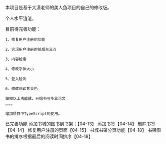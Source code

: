 本项目是基于大漠老师的美人鱼项目的自己的修改版。

个人水平渣渣。

目前待完善功能：

    1、修复用户注册的功能

    2、实现用户注册的前后台交互

    3、内容检索

    4、修改字体大小

    5、登入检测

    6、修改阅读背景色 

    做完以上功能就，开始书写毕业论文
    。。。。

    增加项目中TypeScript的使用。

已完善功能
    添加书城的图书到书架；【04-13】
    添加书签【04-14】
    删除书签【04-14】
    修复用户注册的页面【04-15】
    书城书架分页功能【04-18】
    书架图书的排序根据最后的阅读时间排序【04-18】
